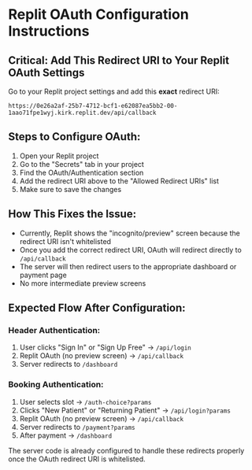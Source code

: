 # Replit OAuth Configuration Instructions

## Critical: Add This Redirect URI to Your Replit OAuth Settings

Go to your Replit project settings and add this **exact** redirect URI:

```
https://0e26a2af-25b7-4712-bcf1-e62087ea5bb2-00-1aao71fpe1wyj.kirk.replit.dev/api/callback
```

## Steps to Configure OAuth:

1. Open your Replit project
2. Go to the "Secrets" tab in your project
3. Find the OAuth/Authentication section
4. Add the redirect URI above to the "Allowed Redirect URIs" list
5. Make sure to save the changes

## How This Fixes the Issue:

- Currently, Replit shows the "incognito/preview" screen because the redirect URI isn't whitelisted
- Once you add the correct redirect URI, OAuth will redirect directly to `/api/callback`
- The server will then redirect users to the appropriate dashboard or payment page
- No more intermediate preview screens

## Expected Flow After Configuration:

### Header Authentication:
1. User clicks "Sign In" or "Sign Up Free" → `/api/login`
2. Replit OAuth (no preview screen) → `/api/callback`
3. Server redirects to `/dashboard`

### Booking Authentication:
1. User selects slot → `/auth-choice?params`
2. Clicks "New Patient" or "Returning Patient" → `/api/login?params`
3. Replit OAuth (no preview screen) → `/api/callback`
4. Server redirects to `/payment?params`
5. After payment → `/dashboard`

The server code is already configured to handle these redirects properly once the OAuth redirect URI is whitelisted.